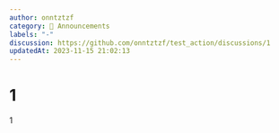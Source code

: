 ```yaml
---
author: onntztzf
category: 📣 Announcements
labels: "-"
discussion: https://github.com/onntztzf/test_action/discussions/1
updatedAt: 2023-11-15 21:02:13
---
```


# 1

1
